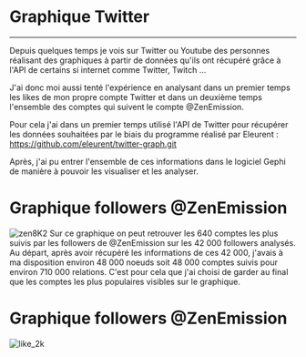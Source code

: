 # Graphique Twitter

<hr> 

Depuis quelques temps je vois sur Twitter ou Youtube des personnes réalisant des graphiques à partir de données qu'ils ont récupéré grâce à l'API de certains si internet comme Twitter, Twitch ...

J'ai donc moi aussi tenté l'expérience en analysant dans un premier temps les likes de mon propre compte Twitter et dans un deuxième temps l'ensemble des comptes qui suivent le compte @ZenEmission.

Pour cela j'ai dans un premier temps utilisé l'API de Twitter pour récupérer les données souhaitées par le biais du programme réalisé par Eleurent : https://github.com/eleurent/twitter-graph.git

Après, j'ai pu entrer l'ensemble de ces informations dans le logiciel Gephi de manière à pouvoir les visualiser et les analyser. 


# Graphique followers @ZenEmission

![zen8K2](https://user-images.githubusercontent.com/94399277/204142453-f908836e-006f-456e-8318-4373119a310f.png)
Sur ce graphique on peut retrouver les 640 comptes les plus suivis par les followers de @ZenEmission sur les 42 000 followers analysés. 
Au départ, après avoir récupéré les informations de ces 42 000, j'avais à ma disposition environ 48 000 noeuds soit 48 000 comptes suivis pour environ 710 000 relations. 
C'est pour cela que j'ai choisi de garder au final que les comptes les plus populaires visibles sur le graphique.

# Graphique followers @ZenEmission

![like_2k](https://user-images.githubusercontent.com/94399277/204142610-6067b8be-ef9e-41dd-a947-9a38e88122a8.png)
